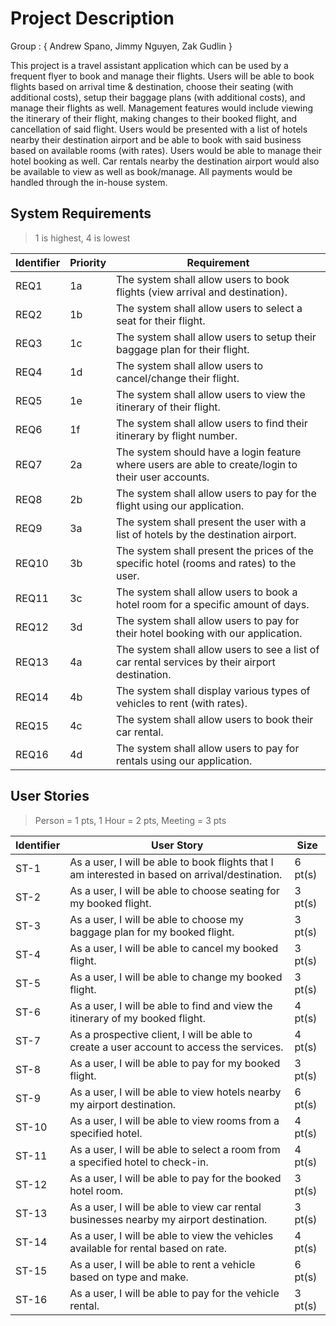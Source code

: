 # Project Description

Group : { Andrew Spano, Jimmy Nguyen, Zak Gudlin }

This project is a travel assistant application which can be used by a frequent flyer to book and manage their flights. 
Users will be able to book flights based on arrival time & destination, choose their seating (with additional costs),
setup their baggage plans (with additional costs), and manage their flights as well. Management features would 
include viewing the itinerary of their flight, making changes to their booked flight, and cancellation of 
said flight. Users would be presented with a list of hotels nearby their destination airport and be able to
book with said business based on available rooms (with rates). Users would be able to manage their hotel booking
as well. Car rentals nearby the destination airport would also be available to view as well as book/manage. 
All payments would be handled through the in-house system.

## System Requirements
> 1 is highest, 4 is lowest

Identifier | Priority | Requirement
---------- | ---------| -----------
REQ1       |    1a    | The system shall allow users to book flights (view arrival and destination).  
REQ2       |    1b    | The system shall allow users to select a seat for their flight.
REQ3       |    1c    | The system shall allow users to setup their baggage plan for their flight.
REQ4       |    1d    | The system shall allow users to cancel/change their flight.
REQ5       |    1e    | The system shall allow users to view the itinerary of their flight.
REQ6       |    1f    | The system shall allow users to find their itinerary by flight number.
REQ7       |    2a    | The system should have a login feature where users are able to create/login to their user accounts.
REQ8       |    2b    | The system shall allow users to pay for the flight using our application.
REQ9       |    3a    | The system shall present the user with a list of hotels by the destination airport.
REQ10      |    3b    | The system shall present the prices of the specific hotel (rooms and rates) to the user.
REQ11      |    3c    | The system shall allow users to book a hotel room for a specific amount of days.
REQ12      |    3d    | The system shall allow users to pay for their hotel booking with our application.
REQ13      |    4a    | The system shall allow users to see a list of car rental services by their airport destination.
REQ14      |    4b    | The system shall display various types of vehicles to rent (with rates).
REQ15      |    4c    | The system shall allow users to book their car rental.
REQ16      |    4d    | The system shall allow users to pay for rentals using our application.


## User Stories
> Person = 1 pts,
> 1 Hour = 2 pts,
> Meeting = 3 pts

Identifier | User Story | Size
---------- | ---------- | ----
ST-1       | As a user, I will be able to book flights that I am interested in based on arrival/destination. | 6 pt(s)
ST-2       | As a user, I will be able to choose seating for my booked flight. | 3 pt(s)
ST-3       | As a user, I will be able to choose my baggage plan for my booked flight. | 3 pt(s)
ST-4       | As a user, I will be able to cancel my booked flight. | 3 pt(s)
ST-5       | As a user, I will be able to change my booked flight. | 3 pt(s)
ST-6       | As a user, I will be able to find and view the itinerary of my booked flight. | 4 pt(s)
ST-7       | As a prospective client, I will be able to create a user account to access the services. | 4 pt(s)
ST-8       | As a user, I will be able to pay for my booked flight. | 3 pt(s)
ST-9       | As a user, I will be able to view hotels nearby my airport destination. | 6 pt(s)
ST-10      | As a user, I will be able to view rooms from a specified hotel. | 4 pt(s)
ST-11      | As a user, I will be able to select a room from a specified hotel to check-in. | 4 pt(s)
ST-12      | As a user, I will be able to pay for the booked hotel room. | 3 pt(s)
ST-13      | As a user, I will be able to view car rental businesses nearby my airport destination. | 3 pt(s)
ST-14      | As a user, I will be able to view the vehicles available for rental based on rate. | 4 pt(s)
ST-15      | As a user, I will be able to rent a vehicle based on type and make. | 6 pt(s)
ST-16      | As a user, I will be able to pay for the vehicle rental. | 3 pt(s)
